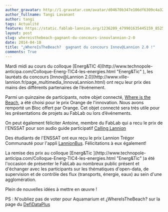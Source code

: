 ```yaml
---
author_gravatar: http://1.gravatar.com/avatar/d04670b347e106df6309c4a3235f00b9?s=96&d=mm&r=g
author_fullname: Tangi Lavanant
author: tangi
tags: Actualité
feature: https://static.fablab-lannion.org/1236209_479901635445159_8525855238339731848_n.jpg
layout: post
slug: whereisthebeach-gagnant-du-concours-innovlannion-2-0
date: 2014-04-10
title: "¿WhereIsTheBeach?  gagnant du concours Innov@Lannion 2.0 !"
comments: True
---
```

Mardi midi au cours du colloque [Energ&amp;TIC 4](http://www.technopole-
anticipa.com/Colloque-Energ-TIC4-les-energies.html "Energ&Tic" ), les lauréats
du concours [Innov@Lannion 2.0](http://www.ville-
lannion.fr/page_multimedia_InnovaLannion.html) ont reçu leur prix des mains
des différents partenaires de l’événement.

Parmi un quinzaine de participants, notre objet connecté, [Where is the
Beach](http://fablab-lannion.org/wiki/index.php?title=Where_is_the_Beach%3F
"Where is the beach" ), a été choisi pour le prix Orange de l'innovation. Nous
avons remporté un Bloc offert par Orange. Cet objet connecté sera très utile
pour les présentations de projets au FabLab ou lors d’événements.

On peut également féliciter Antoine, membre du FabLab qui a recu le prix de
l'ENSSAT pour son audio guide participatif [Calling
Lannion](http://projects.emerginov.org/open_data_2014/#/)

Des étudiants de l'ENSSAT ont eux reçu le prix Lannion Trégor Communauté pour
l'appli [LannionBus](http://projects.emerginov.org/LannionBus/). Félicitations
à eux également!

La remise des prix au colloque [Energ&amp;Tic ](http://www.technopole-
anticipa.com/Colloque-Energ-TIC4-les-energies.html "Energ&Tic" )a été
l'occasion de présenter le FabLab au nombreux public présent et d'échanger
avec les participants sur les thématiques d'open-data, de supervision et de
contrôle des flux (transports, énergie, eaux) au sein d'une agglomération.

Plein de nouvelles idées à mettre en œuvre !



PS : N'oubliez pas de voter pour Aquamarium et ¿WhereIsTheBeach? sur la page
du [DefiDataPlus](http://defidataplus.net/les-projets/)



